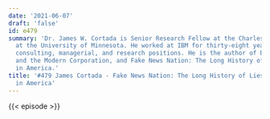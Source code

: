```yaml
---
date: '2021-06-07'
draft: 'false'
id: e479
summary: 'Dr. James W. Cortada is Senior Research Fellow at the Charles Babbage Institute
  at the University of Minnesota. He worked at IBM for thirty-eight years in sales,
  consulting, managerial, and research positions. He is the author of books like Information
  and the Modern Corporation, and Fake News Nation: The Long History of Lies and Misinterpretations
  in America.'
title: '#479 James Cortada - Fake News Nation: The Long History of Lies and Misinterpretations
  in America'
---
```

{{< episode >}}
